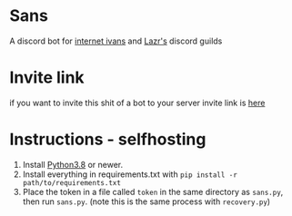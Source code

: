# Sans
A discord bot for [internet ivans](https://discord.com/invite/5WamMCC) and [Lazr's](https://discord.gg/7ECUWDp) discord guilds
# Invite link
if you want to invite this shit of a bot to your server invite link is [here](https://discord.com/api/oauth2/authorize?client_id=754750158125924483&permissions=805431350&scope=bot)
# Instructions - selfhosting
1. Install [Python3.8](https://www.python.org/downloads/) or newer.
2. Install everything in requirements.txt with `pip install -r path/to/requirements.txt`
3. Place the token in a file called `token` in the same directory as `sans.py`, then run `sans.py`. (note this is the same process with `recovery.py`)
